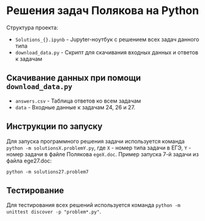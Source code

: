 # Решения задач Полякова на Python

Структура проекта:

- `Solutions_{}.ipynb` - Jupyter-ноутбук с решением всех задач данного типа
- `download_data.py` - Скрипт для скачивания входных данных и ответов к задачам

## Скачивание данных при помощи `download_data.py`

- `answers.csv` - Таблица ответов ко всем задачам
- `data` - Входные данные к задачам 24, 26 и 27.

## Инструкции по запуску

Для запуска программного решения задачи используется команда `python -m solutionsX.problemY.py`, где `X` - номер типа задачи в ЕГЭ, `Y` - номер задачи в файле Полякова `egeX.doc`. Пример запуска 7-й задачи из файла ege27.doc:

```python -m solutions27.problem7```

## Тестирование

Для тестирования всех решений используется команда `python -m unittest discover -p "problem*.py"`.